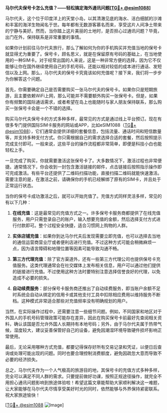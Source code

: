 **马尔代夫保号卡怎么充值？——轻松搞定海外通讯问题[[TG💪+ @esim1088](https://t.me/s/esim1088)]**

马尔代夫，这个位于印度洋上的天堂小岛，以其清澈见底的海水、洁白细腻的沙滩和丰富的海洋生物闻名于世。每年都有无数游客慕名而来，享受这片人间净土带来的宁静与美好。然而，当你踏上这片美丽的土地时，是否担心过通讯问题？毕竟，出门在外，保持联系是非常重要的事情。

如果你计划前往马尔代夫旅行，那么了解如何为你的手机购买并充值当地的保号卡就显得尤为重要了。保号卡，顾名思义，就是在保留原有号码的基础上，在当地使用的一种SIM卡。对于经常出国的人来说，这是一种非常方便的选择，因为它不仅能够让你在国外继续使用自己的手机号码，还能以相对较低的成本进行通话、发短信以及上网。那么，马尔代夫的保号卡究竟该如何充值呢？接下来，我们将一步步为你解答这个问题。

首先，你需要确定自己是否需要购买一张马尔代夫的保号卡。如果你只是短期旅游，且主要依赖WiFi上网，那么可能并不需要额外购买一张保号卡。但是，如果你有频繁的国际通话需求，或者希望在岛上也能随时与家人朋友保持联系，那么购买一张保号卡会是一个不错的选择。

购买马尔代夫保号卡的方式多种多样，最常见的方式是通过线上平台预订。现在有很多专门提供国际SIM卡服务的网站或APP，比如eSIM1088（[TG💪+ @esim1088](https://t.me/s/esim1088)），它们通常会提供详细的套餐信息，包括流量、通话时间和短信数量等，并支持多种支付方式。你只需根据自己的需求选择合适的套餐，然后按照提示完成支付即可。一般来说，这些平台的操作流程都非常简单，即便是科技小白也能轻松上手。

一旦完成了购买，你就需要激活这张保号卡了。大多数情况下，激活过程也非常便捷。通常情况下，你会收到一封包含激活链接的邮件，点击链接后按照指示操作即可完成激活。有些平台还提供了二维码扫描功能，直接扫描二维码就能快速激活。需要注意的是，在激活之前，请确保你的手机已经解绑了原有的SIM卡，并且处于正常运行状态。

当你的保号卡成功激活之后，就可以开始充值了。充值方式同样灵活多样，常见的有以下几种：

1. **在线充值**：这是最常见的充值方式之一。许多保号卡服务商都提供了在线充值服务，用户只需登录自己的账户，输入想要充值的金额，然后选择支付方式进行付款即可。整个过程安全快捷，适合习惯网上购物的人群。

2. **实体店铺充值**：如果你到达马尔代夫后发现需要立即充值，也可以选择去当地的通信运营商营业厅或者便利店进行充值。不过这种方式可能会稍微麻烦一点，因为语言障碍和地理位置等因素可能导致沟通不畅。

3. **第三方代理充值**：除了官方渠道外，还有一些第三方代理公司也提供保号卡充值服务。这类代理通常会在社交媒体上发布相关信息，用户可以通过他们提供的链接进行充值。不过使用这种方法时要特别注意选择信誉良好的代理，以免造成不必要的损失。

4. **自动续费服务**：部分保号卡服务商还推出了自动续费服务，即当账户余额不足时系统会自动从绑定的信用卡或其他支付工具中扣除相应费用以维持服务不断档。这种模式非常适合那些对充值频率没有明确规划的用户。

当然，在实际操作过程中，还需要注意一些细节问题。例如，不同国家和地区对于外国人的手机号码管理政策可能存在差异，因此在购买保号卡前最好先查阅相关资料，确认该国是否允许外国人长期持有本地号码；另外，由于马尔代夫属于热带气候，湿度较大，建议妥善保管好自己的设备，避免因潮湿环境导致硬件损坏影响正常使用。

最后，无论采用哪种方式充值，都要记得保存好所有交易记录和凭证，以便日后查询或处理可能出现的问题。同时也要合理控制消费额度，避免因疏忽大意而导致不必要的经济损失。

总之，马尔代夫作为一个人气极高的旅游目的地，其保号卡的充值方式多种多样，完全可以满足不同人群的需求。只要提前做好功课，按照正规途径操作，就完全不用担心通讯问题影响到旅途体验啦！希望这篇文章能帮助大家顺利解决这一难题，让大家能够在马尔代夫尽情享受美好时光的同时，依然能够与外界保持紧密联系。祝大家旅途愉快！

[[TG💪+ @esim1088](https://t.me/s/esim1088) ![Image](https://i.postimg.cc/4NQfJmqS/Snipaste-2025-05-13-00-14-12.png)]